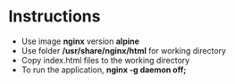 # Instructions

- Use image **nginx** version **alpine**
- Use folder **/usr/share/nginx/html** for working directory
- Copy index.html files to the working directory
- To run the application, **nginx -g daemon off;**
